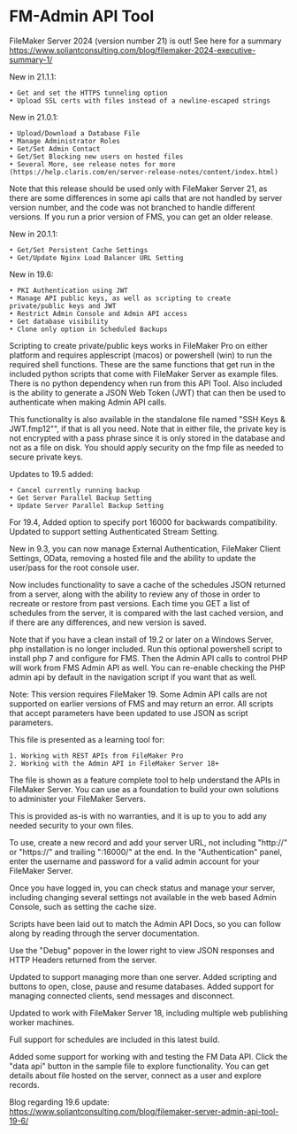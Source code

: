 FM-Admin API Tool
=================

FileMaker Server 2024 (version number 21) is out! See here for a summary <a href="https://www.soliantconsulting.com/blog/filemaker-2024-executive-summary-1/">https://www.soliantconsulting.com/blog/filemaker-2024-executive-summary-1/</a>

New in 21.1.1:

	• Get and set the HTTPS tunneling option
	• Upload SSL certs with files instead of a newline-escaped strings

New in 21.0.1:

	• Upload/Download a Database File
	• Manage Administrator Roles
	• Get/Set Admin Contact
	• Get/Set Blocking new users on hosted files
	• Several More, see release notes for more (https://help.claris.com/en/server-release-notes/content/index.html)

Note that this release should be used only with FileMaker Server 21, as there are some differences in some api calls that are not handled by server version number, and the code was not branched to handle different versions. If you run a prior version of FMS, you can get an older release.

New in 20.1.1:

	• Get/Set Persistent Cache Settings
	• Get/Update Nginx Load Balancer URL Setting

New in 19.6:

	• PKI Authentication using JWT
	• Manage API public keys, as well as scripting to create private/public keys and JWT
	• Restrict Admin Console and Admin API access
	• Get database visibility
	• Clone only option in Scheduled Backups

Scripting to create private/public keys works in FileMaker Pro on either platform and requires applescript (macos) or powershell (win) to run the required shell functions. These are the same functions that get run in the included python scripts that come with FileMaker Server as example files. There is no python dependency when run from this API Tool. Also included is the ability to generate a JSON Web Token (JWT) that can then be used to authenticate when making Admin API calls.

This functionality is also available in the standalone file named "SSH Keys & JWT.fmp12"", if that is all you need. Note that in either file, the private key is not encrypted with a pass phrase since it is only stored in the database and not as a file on disk. You should apply security on the fmp file as needed to secure private keys.

Updates to 19.5 added:

	• Cancel currently running backup
	• Get Server Parallel Backup Setting
	• Update Server Parallel Backup Setting

For 19.4, Added option to specify port 16000 for backwards compatibility. Updated to support setting Authenticated Stream Setting.

New in 9.3, you can now manage External Authentication, FileMaker Client Settings, OData, removing a hosted file and the ability to update the user/pass for the root console user.

Now includes functionality to save a cache of the schedules JSON returned from a server, along with the ability to review any of those in order to recreate or restore from past versions. Each time you GET a list of schedules from the server, it is compared with the last cached version, and if there are any differences, and new version is saved.

Note that if you have a clean install of 19.2 or later on a Windows Server, php installation is no longer included. Run this optional powershell script to install php 7 and configure for FMS. Then the Admin API calls to control PHP will work from FMS Admin API as well. You can re-enable checking the PHP admin api by default in the navigation script if you want that as well.

Note: This version requires FileMaker 19. Some Admin API calls are not supported on earlier versions of FMS and may return an error. All scripts that accept parameters have been updated to use JSON as script parameters.

This file is presented as a learning tool for:

    1. Working with REST APIs from FileMaker Pro
    2. Working with the Admin API in FileMaker Server 18+

The file is shown as a feature complete tool to help understand the APIs in FileMaker Server. You can use as a foundation to build your own solutions to administer your FileMaker Servers.

This is provided as-is with no warranties, and it is up to you to add any needed security to your own files.

To use, create a new record and add your server URL, not including "http://" or "https://" and trailing ":16000/" at the end. In the "Authentication" panel, enter the username and password for a valid admin account for your FileMaker Server.

Once you have logged in, you can check status and manage your server, including changing several settings not available in the web based Admin Console, such as setting the cache size.

Scripts have been laid out to match the Admin API Docs, so you can follow along by reading through the server documentation.

Use the "Debug" popover in the lower right to view JSON responses and HTTP Headers returned from the server.

Updated to support managing more than one server. Added scripting and buttons to open, close, pause and resume databases. Added support for managing connected clients, send messages and disconnect.

Updated to work with FileMaker Server 18, including multiple web publishing worker machines.

Full support for schedules are included in this latest build.

Added some support for working with and testing the FM Data API. Click the "data api" button in the sample file to explore functionality. You can get details about file hosted on the server, connect as a user and explore records.

Blog regarding 19.6 update: <a href="https://www.soliantconsulting.com/blog/filemaker-server-admin-api-tool-19-6/">https://www.soliantconsulting.com/blog/filemaker-server-admin-api-tool-19-6/</a>
